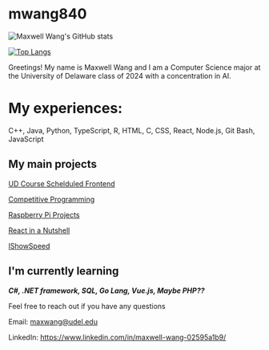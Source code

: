 # mwang840
![Maxwell Wang's GitHub stats](https://github-readme-stats.vercel.app/api?username=mwang840&theme=dark&show_icons=true)

[![Top Langs](https://github-readme-stats.vercel.app/api/top-langs/?username=mwang840&exclude_repo=Population-Analysis&theme=darcula)](https://github.com/mwang840/github-readme-stats)


Greetings! My name is Maxwell Wang and I am a  Computer Science major at the University of Delaware class of 2024 with a concentration in AI.

<h1>My experiences:</h1>

C++, Java, Python, TypeScript, R, HTML, C, CSS, React, Node.js, Git Bash, JavaScript

<h2>My main projects</h2>

[UD Course Schelduled Frontend](https://github.com/UD-CISC275-S22/cis-scheduler-team-007)

[Competitive Programming](https://github.com/mwang840/CompetiveProgramming)

[Raspberry Pi Projects](https://github.com/mwang840/PiProjectsNScripts)

[React in a Nutshell](https://github.com/mwang840/React-In-A-nutshell)

[IShowSpeed](https://github.com/mwang840/IShowSpeed)

<h2> I'm currently learning </h2>

***C#, .NET framework, SQL, Go Lang, Vue.js, Maybe PHP??***

Feel free to reach out if you have any questions 

Email: maxwang@udel.edu

LinkedIn: https://www.linkedin.com/in/maxwell-wang-02595a1b9/


